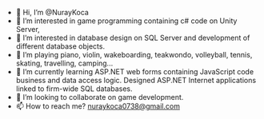 - 👋 Hi, I’m @NurayKoca
- 👀 I’m interested in game programming containing c# code on Unity Server, 
- 👀 I’m interested in database design on SQL Server and development of different database objects.
- 👀 I’m playing piano, violin, wakeboarding, teakwondo, volleyball, tennis, skating, travelling, camping...
- 🌱 I’m currently learning ASP.NET web forms containing JavaScript code business and data access logic. Designed ASP.NET Internet applications linked to firm-wide SQL databases.
- 💞️ I’m looking to collaborate on game development.
- 📫 How to reach me? nuraykoca0738@gmail.com
                      

<!---
NurayKoca/NurayKoca is a ✨ special ✨ repository because its `README.md` (this file) appears on your GitHub profile.
You can click the Preview link to take a look at your changes.
--->
